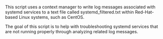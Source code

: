 This script uses a context manager to write log messages associated with systemd services to a text file called systemd_filtered.txt within Red-Hat-based Linux systems, such as CentOS. 

The goal of this script is to help with troubleshooting systemd services that are not running properly through analyzing related log messages.   
